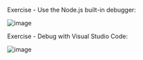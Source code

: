 
Exercise - Use the Node.js built-in debugger:

![image](https://user-images.githubusercontent.com/50045282/194034625-19014e0c-9b81-4aed-a21a-f2dc3807b78c.png)

Exercise - Debug with Visual Studio Code:

![image](https://user-images.githubusercontent.com/50045282/194035002-6ef950a2-88a8-402d-9fdb-f5c066bea999.png)

